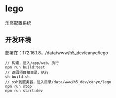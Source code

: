 # lego

乐高配置系统  

## 开发环境

部署在：172.16.1.8，/data/www/h5_dev/canye/lego

```shell
// 构建，进入/app/web，执行
npm run build:test
// 返回项目根目录，执行
sh build.sh
// ssh到服务器，进入目录/data/www/h5_dev/canye/lego
npm run stop
npm run start:dev
```
